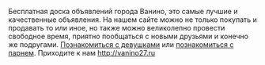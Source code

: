 Бесплатная доска объявлений города Ванино, это самые лучшие и качественные объявления. На нашем сайте можно не только покупать и продавать то или иное, но также можно великолепно провести свободное время, приятно пообщаться с новыми друзьями и конечно же подругами. <a href="http://vanino27.ru/viewtopic.php?f=54&t=43">Познакомиться с девушками</a> или <a href="http://vanino27.ru/viewtopic.php?f=53&t=38">познакомиться с парнем</a>. Приходите к нам
http://vanino27.ru
